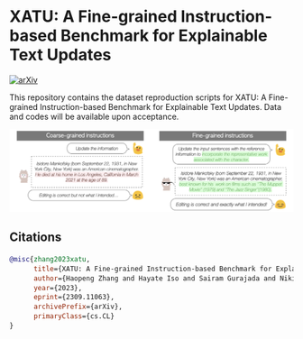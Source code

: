 # XATU: A Fine-grained Instruction-based Benchmark for Explainable Text Updates

[![arXiv](https://img.shields.io/badge/arxiv-2309.11063-success)](https://arxiv.org/abs/2309.11063/)

This repository contains the dataset reproduction scripts for XATU: A Fine-grained Instruction-based Benchmark for Explainable Text Updates.
Data and codes will be available upon acceptance.

![xatu](img/overview.png)


## Citations
```bibtex
@misc{zhang2023xatu,
      title={XATU: A Fine-grained Instruction-based Benchmark for Explainable Text Updates}, 
      author={Haopeng Zhang and Hayate Iso and Sairam Gurajada and Nikita Bhutani},
      year={2023},
      eprint={2309.11063},
      archivePrefix={arXiv},
      primaryClass={cs.CL}
}
```


